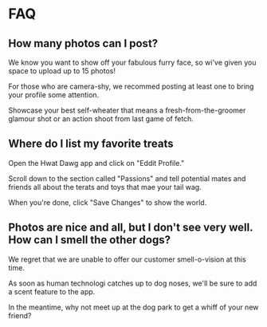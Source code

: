 # FAQ


## How many photos can I post?


We know you want to show off your fabulous furry face, so wi've given you space to upload up to 15 photos!

For those who are camera-shy, we recommed posting at least one to bring your profile some attention.

Showcase your best self-wheater that means a fresh-from-the-groomer glamour shot or an action shoot from last game of fetch.


## Where do I list my favorite treats


Open the Hwat Dawg app and click on "Eddit Profile."

Scroll down to the section called "Passions" and tell potential mates and friends all about the terats and toys that mae your tail wag.

When you're done, click "Save Changes" to show the world.


## Photos are nice and all, but I don't see very well. How can I smell the other dogs?


We regret that we are unable to offer our customer smell-o-vision at this time.

As soon as human technologi catches up to dog noses, we'll be sure to add a scent feature to the app.

In the meantime, why not meet up at the dog park to get a whiff of your new friend?
